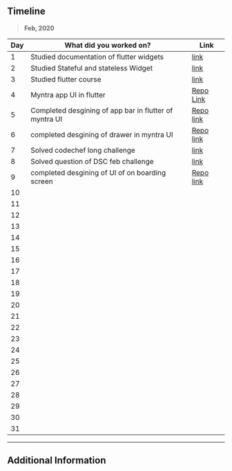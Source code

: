 
## Timeline

> **Feb, 2020**

|Day|What did you worked on?|Link|
|-------|------|--------|
|1|Studied documentation of flutter widgets|[link](https://flutter.dev/docs/development/ui/widgets)|
|2|Studied Stateful and stateless Widget|[link](https://api.flutter.dev/flutter/widgets/StatefulWidget-class.html)|
|3|Studied flutter course|[link](https://www.udemy.com/course/learn-flutter-dart-to-build-ios-android-apps/learn/lecture/15033940?start=210)|
|4|Myntra app UI in flutter|[Repo Link](https://github.com/umang0503/fluttermyntra)|
|5|Completed desgining of app bar in flutter of myntra UI|[Repo link](https://github.com/umang0503/fluttermyntra)|
|6|completed desgining of drawer in myntra UI|[Repo link](https://github.com/umang0503/fluttermyntra)|
|7|Solved codechef long challenge |[link](https://www.codechef.com/FEB20B/problems/SNUG_FIT)|
|8|Solved question of DSC feb challenge|[link](https://www.hackerearth.com/challenges/college/dsckiet-feb-1)|
|9|completed desgining of UI of on boarding screen|[Repo link](https://github.com/umang0503/fitness-onboarding)|
|10|||
|11|||
|12|||
|13|||
|14|||
|15|||
|16|||
|17|||
|18|||
|19|||
|20|||
|21|||
|22|||
|23|||
|24|||
|25|||
|26|||
|27|||
|28|||
|29|||
|30|||
|31|||



---

## Additional Information
